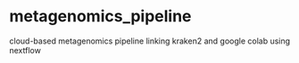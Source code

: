 # metagenomics_pipeline
cloud-based metagenomics pipeline linking kraken2 and google colab using nextflow
